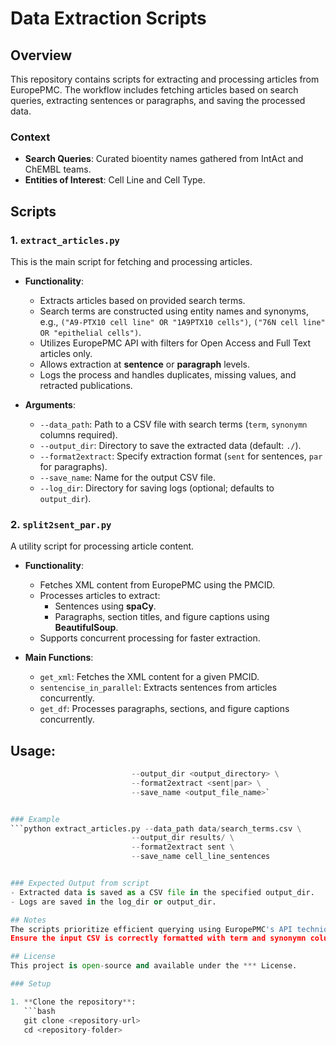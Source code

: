 # Data Extraction Scripts

## Overview

This repository contains scripts for extracting and processing articles from EuropePMC. The workflow includes fetching articles based on search queries, extracting sentences or paragraphs, and saving the processed data.

### Context
- **Search Queries**: Curated bioentity names gathered from IntAct and ChEMBL teams.  
- **Entities of Interest**: Cell Line and Cell Type.

## Scripts

### 1. **`extract_articles.py`**
This is the main script for fetching and processing articles.
- **Functionality**:
  - Extracts articles based on provided search terms.  
  - Search terms are constructed using entity names and synonyms, e.g., `("A9-PTX10 cell line" OR "1A9PTX10 cells")`, `("76N cell line" OR "epithelial cells")`.
  - Utilizes EuropePMC API with filters for Open Access and Full Text articles only.
  - Allows extraction at **sentence** or **paragraph** levels.
  - Logs the process and handles duplicates, missing values, and retracted publications.

- **Arguments**:
  - `--data_path`: Path to a CSV file with search terms (`term`, `synonymn` columns required).
  - `--output_dir`: Directory to save the extracted data (default: `./`).
  - `--format2extract`: Specify extraction format (`sent` for sentences, `par` for paragraphs).
  - `--save_name`: Name for the output CSV file.
  - `--log_dir`: Directory for saving logs (optional; defaults to `output_dir`).

### 2. **`split2sent_par.py`**
A utility script for processing article content.
- **Functionality**:
  - Fetches XML content from EuropePMC using the PMCID.
  - Processes articles to extract:
    - Sentences using **spaCy**.
    - Paragraphs, section titles, and figure captions using **BeautifulSoup**.
  - Supports concurrent processing for faster extraction.

- **Main Functions**:
  - `get_xml`: Fetches the XML content for a given PMCID.
  - `sentencise_in_parallel`: Extracts sentences from articles concurrently.
  - `get_df`: Processes paragraphs, sections, and figure captions concurrently.

## Usage:
```python extract_articles.py --data_path <path_to_csv> \
                           --output_dir <output_directory> \
                           --format2extract <sent|par> \
                           --save_name <output_file_name>`


### Example
```python extract_articles.py --data_path data/search_terms.csv \
                           --output_dir results/ \
                           --format2extract sent \
                           --save_name cell_line_sentences


### Expected Output from script
- Extracted data is saved as a CSV file in the specified output_dir.
- Logs are saved in the log_dir or output_dir.

## Notes
The scripts prioritize efficient querying using EuropePMC's API techniques.
Ensure the input CSV is correctly formatted with term and synonymn columns.

## License
This project is open-source and available under the *** License.

### Setup

1. **Clone the repository**:
   ```bash
   git clone <repository-url>
   cd <repository-folder>

